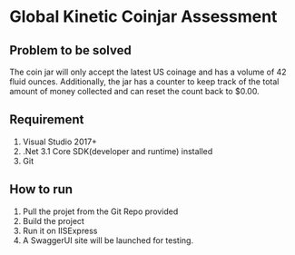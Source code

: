 # Global Kinetic Coinjar Assessment

Problem to be solved
----------------------------------------
The coin jar will only accept the latest US coinage and has a volume of 42 fluid ounces. 
Additionally, the jar has a counter to keep track of the total amount of money collected and can reset the count back to $0.00.

Requirement
-----------------------------------
1. Visual Studio 2017+
2. .Net 3.1 Core SDK(developer and runtime) installed
3. Git

How to run
-------------------------------
1. Pull the projet from the Git Repo provided
2. Build the project
3. Run it on IISExpress
4. A SwaggerUI site will be launched for testing.
